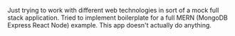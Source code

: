 Just trying to work with different web technologies in sort of a mock full stack application. Tried to implement boilerplate for a full MERN (MongoDB Express React Node) example. This app doesn't actually do anything.
